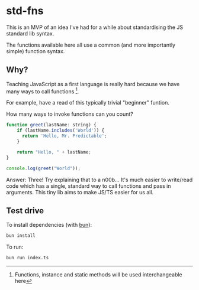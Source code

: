 # std-fns

This is an MVP of an idea I've had for a while about standardising the JS standard lib syntax.

The functions available here all use a common (and more importantly simple) function syntax.

## Why?

Teaching JavaScript as a first language is really hard because we have many ways to call functions [^1].

For example, have a read of this typically trivial "beginner" funtion.

How many ways to invoke functions can you count?

```js
function greet(lastName: string) {
    if (lastName.includes('World')) {
      return 'Hello, Mr. Predictable';
    }

    return "Hello, " + lastName;
}

console.log(greet("World"));
```

Answer: Three! Try explaining that to a n00b... It's much easier to write/read code which has a single,
standard way to call functions and pass in arguments. This tiny lib aims to make JS/TS easier for us all.

[^1]: Functions, instance and static methods will be used interchangeable here

## Test drive

To install dependencies (with [bun](https://bun.sh/)):

```bash
bun install
```

To run:

```bash
bun run index.ts
```

